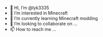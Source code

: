 - 👋 Hi, I’m @lyk3335
- 👀 I’m interested in Minecraft
- 🌱 I’m currently learning Minecraft modding
- 💞️ I’m looking to collaborate on ...
- 📫 How to reach me ...

<!---
lyk3335/lyk3335 is a ✨ special ✨ repository because its `README.md` (this file) appears on your GitHub profile.
You can click the Preview link to take a look at your changes.
--->
